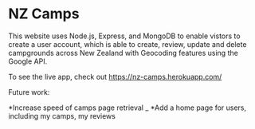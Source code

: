 # NZ Camps

This website uses Node.js, Express, and MongoDB to enable vistors to create a user account, which is able to create, review, update and delete campgrounds across New Zealand with Geocoding features using the Google API.

To see the live app, check out https://nz-camps.herokuapp.com/

Future work: 

*Increase speed of camps page retrieval _
*Add a home page for users, including my camps, my reviews
